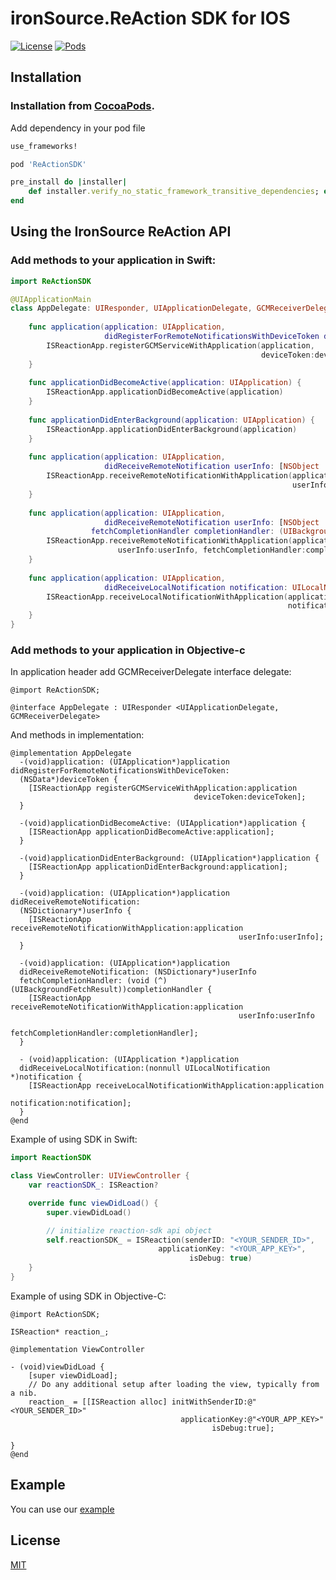 # ironSource.ReAction SDK for IOS

[![License][license-image]][license-url]
[![Pods][pod-image]][pod-url]

## Installation
### Installation from [CocoaPods](https://cocoapods.org/?q=reactionsdk).
Add dependency in your pod file
```ruby
use_frameworks!

pod 'ReActionSDK'

pre_install do |installer|
    def installer.verify_no_static_framework_transitive_dependencies; end
end
```

## Using the IronSource ReAction API

### Add methods to your application in Swift: 
```swift
import ReActionSDK

@UIApplicationMain
class AppDelegate: UIResponder, UIApplicationDelegate, GCMReceiverDelegate {
    
    func application(application: UIApplication,
                     didRegisterForRemoteNotificationsWithDeviceToken deviceToken: NSData) {
        ISReactionApp.registerGCMServiceWithApplication(application,
                                                        deviceToken:deviceToken)
    }
    
    func applicationDidBecomeActive(application: UIApplication) {
        ISReactionApp.applicationDidBecomeActive(application)
    }
    
    func applicationDidEnterBackground(application: UIApplication) {
        ISReactionApp.applicationDidEnterBackground(application)
    }
    
    func application(application: UIApplication,
                     didReceiveRemoteNotification userInfo: [NSObject : AnyObject]) {
        ISReactionApp.receiveRemoteNotificationWithApplication(application,
                                                               userInfo:userInfo);
    }
    
    func application(application: UIApplication,
                     didReceiveRemoteNotification userInfo: [NSObject : AnyObject],
                  fetchCompletionHandler completionHandler: (UIBackgroundFetchResult) -> Void) {
        ISReactionApp.receiveRemoteNotificationWithApplication(application,
                        userInfo:userInfo, fetchCompletionHandler:completionHandler)
    }
    
    func application(application: UIApplication,
                     didReceiveLocalNotification notification: UILocalNotification) {
        ISReactionApp.receiveLocalNotificationWithApplication(application,
                                                              notification:notification);
    }
}
```
### Add methods to your application in Objective-c
In application header add GCMReceiverDelegate interface delegate:
```objc
@import ReActionSDK;

@interface AppDelegate : UIResponder <UIApplicationDelegate, GCMReceiverDelegate>
```

And methods in implementation:
```objc
@implementation AppDelegate
  -(void)application: (UIApplication*)application didRegisterForRemoteNotificationsWithDeviceToken:
  (NSData*)deviceToken {
    [ISReactionApp registerGCMServiceWithApplication:application
                                         deviceToken:deviceToken];
  }
 
  -(void)applicationDidBecomeActive: (UIApplication*)application {
    [ISReactionApp applicationDidBecomeActive:application];
  }

  -(void)applicationDidEnterBackground: (UIApplication*)application {
    [ISReactionApp applicationDidEnterBackground:application];
  }
 
  -(void)application: (UIApplication*)application didReceiveRemoteNotification:
  (NSDictionary*)userInfo {
    [ISReactionApp receiveRemoteNotificationWithApplication:application
                                                   userInfo:userInfo];
  }
 
  -(void)application: (UIApplication*)application
  didReceiveRemoteNotification: (NSDictionary*)userInfo
  fetchCompletionHandler: (void (^)(UIBackgroundFetchResult))completionHandler {
    [ISReactionApp receiveRemoteNotificationWithApplication:application
                                                   userInfo:userInfo
                                                   fetchCompletionHandler:completionHandler];
  }
 
  - (void)application: (UIApplication *)application
  didReceiveLocalNotification:(nonnull UILocalNotification *)notification {
    [ISReactionApp receiveLocalNotificationWithApplication:application
                                              notification:notification];
  }
@end
```


Example of using SDK in Swift:
```swift
import ReactionSDK

class ViewController: UIViewController {
    var reactionSDK_: ISReaction?

    override func viewDidLoad() {
        super.viewDidLoad()

        // initialize reaction-sdk api object
        self.reactionSDK_ = ISReaction(senderID: "<YOUR_SENDER_ID>",
                                 applicationKey: "<YOUR_APP_KEY>",
                                        isDebug: true)
    }
}
```

Example of using SDK in Objective-C:
```objc
@import ReActionSDK;

ISReaction* reaction_;

@implementation ViewController

- (void)viewDidLoad {
    [super viewDidLoad];
    // Do any additional setup after loading the view, typically from a nib.
    reaction_ = [[ISReaction alloc] initWithSenderID:@"<YOUR_SENDER_ID>"
                                      applicationKey:@"<YOUR_APP_KEY>"
                                             isDebug:true];
    
}
@end
```

## Example 
You can use our [example][example-url]

## License
[MIT](LICENSE)

[license-image]: https://img.shields.io/badge/license-MIT-blue.svg
[license-url]: LICENSE
[pod-image]: https://img.shields.io/cocoapods/v/ReActionSDK.svg
[pod-url]: https://cocoapods.org/?q=ReActionSDK

[example-url]: reaction_sdk/ReactionSDKExample
